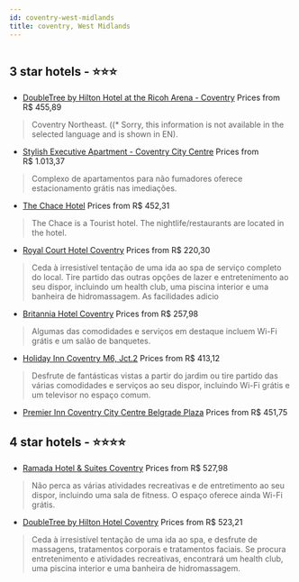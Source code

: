```yaml
---
id: coventry-west-midlands
title: coventry, West Midlands
---
```


<center><img src="http://images.getaroom-cdn.com/image/upload/s--dvOZy4iT--/c_limit,e_improve,fl_lossy.immutable_cache,h_460,q_auto:good,w_460/v1530059568/a3d5cd027742d6e44c885c0bb3161e3df4602c43?aa925b05" alt="" /></center>


##  3 star hotels - ⭐️⭐️⭐️

-    [DoubleTree by Hilton Hotel at the Ricoh Arena - Coventry](https://www.hurb.com/br/aud/https://www.hurb.com/br/hotels/coventry/doubletree-by-hilton-hotel-at-the-ricoh-arena-coventry-HT-CUTZ?cmp=18055) Prices from R$ 455,89
   > Coventry Northeast. ((* Sorry, this information is not available in the selected language and is shown in EN).
-    [Stylish Executive Apartment - Coventry City Centre](https://www.hurb.com/br/aud/https://www.hurb.com/br/hotels/coventry/stylish-executive-apartment-coventry-city-centre-HT-XBXS?cmp=18055) Prices from R$ 1.013,37
   > Complexo de apartamentos para não fumadores oferece estacionamento grátis nas imediações.
-    [The Chace Hotel](https://www.hurb.com/br/aud/https://www.hurb.com/br/hotels/coventry/the-chace-hotel-HT-0NCC?cmp=18055) Prices from R$ 452,31
   > The Chace is a Tourist hotel. The nightlife/restaurants are located in the hotel.
-    [Royal Court Hotel Coventry](https://www.hurb.com/br/aud/https://www.hurb.com/br/hotels/coventry/royal-court-hotel-coventry-HT-2Y8K?cmp=18055) Prices from R$ 220,30
   > Ceda à irresistível tentação de uma ida ao spa de serviço completo do local. Tire partido das outras opções de lazer e entretenimento ao seu dispor, incluindo um health club, uma piscina interior e uma banheira de hidromassagem. As facilidades adicio
-    [Britannia Hotel Coventry](https://www.hurb.com/br/aud/https://www.hurb.com/br/hotels/coventryitannia-hotel-coventry-HT-R7LV?cmp=18055) Prices from R$ 257,98
   > Algumas das comodidades e serviços em destaque incluem Wi-Fi grátis e um salão de banquetes.
-    [Holiday Inn Coventry M6, Jct.2](https://www.hurb.com/br/aud/https://www.hurb.com/br/hotels/coventry/holiday-inn-coventry-m6-jct-2-HT-VGY3?cmp=18055) Prices from R$ 413,12
   > Desfrute de fantásticas vistas a partir do jardim ou tire partido das várias comodidades e serviços ao seu dispor, incluindo Wi-Fi grátis e um televisor no espaço comum.
-    [Premier Inn Coventry City Centre Belgrade Plaza](https://www.hurb.com/br/aud/https://www.hurb.com/br/hotels/coventry/premier-inn-coventry-city-centre-belgrade-plaza-HT-ESCP?cmp=18055) Prices from R$ 451,75
   > 

##  4 star hotels - ⭐️⭐️⭐️⭐️

-    [Ramada Hotel & Suites Coventry](https://www.hurb.com/br/aud/https://www.hurb.com/br/hotels/coventry/ramada-hotel-suites-coventry-HT-TNZL?cmp=18055) Prices from R$ 527,98
   > Não perca as várias atividades recreativas e de entretimento ao seu dispor, incluindo uma sala de fitness. O espaço oferece ainda Wi-Fi grátis.
-    [DoubleTree by Hilton Hotel Coventry](https://www.hurb.com/br/aud/https://www.hurb.com/br/hotels/coventry/doubletree-by-hilton-hotel-coventry-HT-RY2B?cmp=18055) Prices from R$ 523,21
   > Ceda à irresistível tentação de uma ida ao spa, e desfrute de massagens, tratamentos corporais e tratamentos faciais. Se procura entretenimento e atividades recreativas, encontrará um health club, uma piscina interior e uma banheira de hidromassagem.
